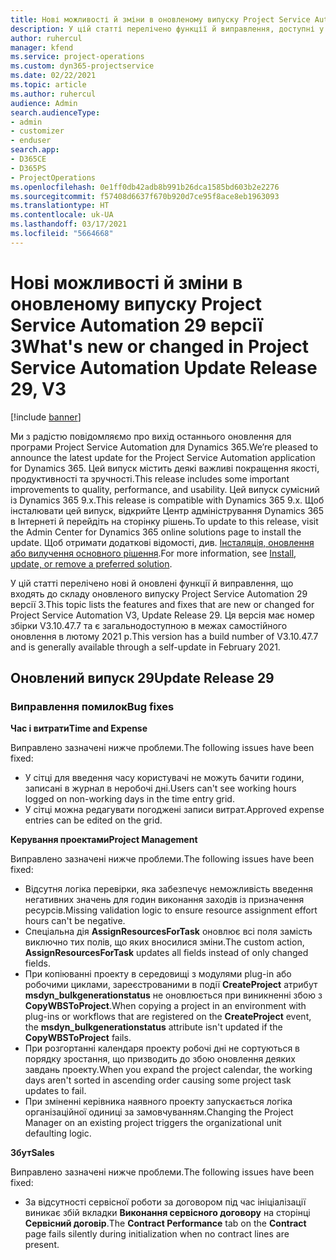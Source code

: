 ```yaml
---
title: Нові можливості й зміни в оновленому випуску Project Service Automation 29 версії 3
description: У цій статті перелічено функції й виправлення, доступні у випуску Project Service Automation 29, версії 3.
author: ruhercul
manager: kfend
ms.service: project-operations
ms.custom: dyn365-projectservice
ms.date: 02/22/2021
ms.topic: article
ms.author: ruhercul
audience: Admin
search.audienceType:
- admin
- customizer
- enduser
search.app:
- D365CE
- D365PS
- ProjectOperations
ms.openlocfilehash: 0e1ff0db42adb8b991b26dca1585bd603b2e2276
ms.sourcegitcommit: f57408d6637f670b920d7ce95f8ace8eb1963093
ms.translationtype: HT
ms.contentlocale: uk-UA
ms.lasthandoff: 03/17/2021
ms.locfileid: "5664668"
---
```

# <a name="whats-new-or-changed-in-project-service-automation-update-release-29-v3"></a><span data-ttu-id="5b6ea-103">Нові можливості й зміни в оновленому випуску Project Service Automation 29 версії 3</span><span class="sxs-lookup"><span data-stu-id="5b6ea-103">What's new or changed in Project Service Automation Update Release 29, V3</span></span>

[!include [banner](../includes/psa-now-project-operations.md)]

<span data-ttu-id="5b6ea-104">Ми з радістю повідомляємо про вихід останнього оновлення для програми Project Service Automation для Dynamics 365.</span><span class="sxs-lookup"><span data-stu-id="5b6ea-104">We’re pleased to announce the latest update for the Project Service Automation application for Dynamics 365.</span></span> <span data-ttu-id="5b6ea-105">Цей випуск містить деякі важливі покращення якості, продуктивності та зручності.</span><span class="sxs-lookup"><span data-stu-id="5b6ea-105">This release includes some important improvements to quality, performance, and usability.</span></span> <span data-ttu-id="5b6ea-106">Цей випуск сумісний із Dynamics 365 9.x.</span><span class="sxs-lookup"><span data-stu-id="5b6ea-106">This release is compatible with Dynamics 365 9.x.</span></span> <span data-ttu-id="5b6ea-107">Щоб інсталювати цей випуск, відкрийте Центр адміністрування Dynamics 365 в Інтернеті й перейдіть на сторінку рішень.</span><span class="sxs-lookup"><span data-stu-id="5b6ea-107">To update to this release, visit the Admin Center for Dynamics 365 online solutions page to install the update.</span></span> <span data-ttu-id="5b6ea-108">Щоб отримати додаткові відомості, див. [Інсталяція, оновлення або вилучення основного рішення](https://docs.microsoft.com/power-platform/admin/install-remove-preferred-solution).</span><span class="sxs-lookup"><span data-stu-id="5b6ea-108">For more information, see [Install, update, or remove a preferred solution](https://docs.microsoft.com/power-platform/admin/install-remove-preferred-solution).</span></span>

<span data-ttu-id="5b6ea-109">У цій статті перелічено нові й оновлені функції й виправлення, що входять до складу оновленого випуску Project Service Automation 29 версії 3.</span><span class="sxs-lookup"><span data-stu-id="5b6ea-109">This topic lists the features and fixes that are new or changed for Project Service Automation V3, Update Release 29.</span></span> <span data-ttu-id="5b6ea-110">Ця версія має номер збірки V3.10.47.7 та є загальнодоступною в межах самостійного оновлення в лютому 2021 р.</span><span class="sxs-lookup"><span data-stu-id="5b6ea-110">This version has a build number of V3.10.47.7 and is generally available through a self-update in February 2021.</span></span>

## <a name="update-release-29"></a><span data-ttu-id="5b6ea-111">Оновлений випуск 29</span><span class="sxs-lookup"><span data-stu-id="5b6ea-111">Update Release 29</span></span>

### <a name="bug-fixes"></a><span data-ttu-id="5b6ea-112">Виправлення помилок</span><span class="sxs-lookup"><span data-stu-id="5b6ea-112">Bug fixes</span></span>

<span data-ttu-id="5b6ea-113">**Час і витрати**</span><span class="sxs-lookup"><span data-stu-id="5b6ea-113">**Time and Expense**</span></span>

<span data-ttu-id="5b6ea-114">Виправлено зазначені нижче проблеми.</span><span class="sxs-lookup"><span data-stu-id="5b6ea-114">The following issues have been fixed:</span></span>

- <span data-ttu-id="5b6ea-115">У сітці для введення часу користувачі не можуть бачити години, записані в журнал в неробочі дні.</span><span class="sxs-lookup"><span data-stu-id="5b6ea-115">Users can't see working hours logged on non-working days in the time entry grid.</span></span>
- <span data-ttu-id="5b6ea-116">У сітці можна редагувати погоджені записи витрат.</span><span class="sxs-lookup"><span data-stu-id="5b6ea-116">Approved expense entries can be edited on the grid.</span></span>

<span data-ttu-id="5b6ea-117">**Керування проектами**</span><span class="sxs-lookup"><span data-stu-id="5b6ea-117">**Project Management**</span></span>

<span data-ttu-id="5b6ea-118">Виправлено зазначені нижче проблеми.</span><span class="sxs-lookup"><span data-stu-id="5b6ea-118">The following issues have been fixed:</span></span>

- <span data-ttu-id="5b6ea-119">Відсутня логіка перевірки, яка забезпечує неможливість введення негативних значень для годин виконання заходів із призначення ресурсів.</span><span class="sxs-lookup"><span data-stu-id="5b6ea-119">Missing validation logic to ensure resource assignment effort hours can't be negative.</span></span>
- <span data-ttu-id="5b6ea-120">Спеціальна дія **AssignResourcesForTask** оновлює всі поля замість виключно тих полів, що яких вносилися зміни.</span><span class="sxs-lookup"><span data-stu-id="5b6ea-120">The custom action, **AssignResourcesForTask** updates all fields instead of only changed fields.</span></span>
- <span data-ttu-id="5b6ea-121">При копіюванні проекту в середовищі з модулями plug-in або робочими циклами, зареєстрованими в події **CreateProject** атрибут **msdyn_bulkgenerationstatus** не оновлюється при виникненні збою з **CopyWBSToProject**.</span><span class="sxs-lookup"><span data-stu-id="5b6ea-121">When copying a project in an environment with plug-ins or workflows that are registered on the **CreateProject** event, the **msdyn_bulkgenerationstatus** attribute isn't updated if the **CopyWBSToProject** fails.</span></span>
- <span data-ttu-id="5b6ea-122">При розгортанні календаря проекту робочі дні не сортуються в порядку зростання, що призводить до збою оновлення деяких завдань проекту.</span><span class="sxs-lookup"><span data-stu-id="5b6ea-122">When you expand the project calendar, the working days aren't sorted in ascending order causing some project task updates to fail.</span></span>
- <span data-ttu-id="5b6ea-123">При зміненні керівника наявного проекту запускається логіка організаційної одиниці за замовчуванням.</span><span class="sxs-lookup"><span data-stu-id="5b6ea-123">Changing the Project Manager on an existing project triggers the organizational unit defaulting logic.</span></span>

<span data-ttu-id="5b6ea-124">**Збут**</span><span class="sxs-lookup"><span data-stu-id="5b6ea-124">**Sales**</span></span>

<span data-ttu-id="5b6ea-125">Виправлено зазначені нижче проблеми.</span><span class="sxs-lookup"><span data-stu-id="5b6ea-125">The following issues have been fixed:</span></span>

- <span data-ttu-id="5b6ea-126">За відсутності сервісної роботи за договором під час ініціалізації виникає збій вкладки **Виконання сервісного договору** на сторінці **Сервісний договір**.</span><span class="sxs-lookup"><span data-stu-id="5b6ea-126">The **Contract Performance** tab on the **Contract** page fails silently during initialization when no contract lines are present.</span></span>

